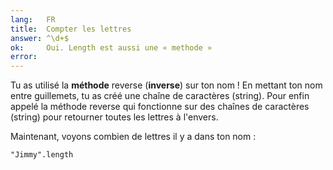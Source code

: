 ```yaml
---
lang:   FR
title:  Compter les lettres
answer: ^\d+$
ok:     Oui. Length est aussi une « methode »
error:
---
```


Tu as utilisé la __méthode__ reverse (__inverse__) sur ton nom ! En mettant ton nom entre guillemets, tu as créé une chaîne de caractères (string). Pour enfin appelé la méthode reverse qui fonctionne sur des chaînes de caractères (string) pour retourner toutes les lettres à l'envers.

Maintenant, voyons combien de lettres il y a dans ton nom :

    "Jimmy".length
